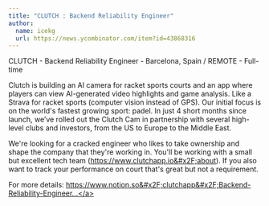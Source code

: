 ```yaml
---
title: "CLUTCH : Backend Reliability Engineer"
author:
  name: icekg
  url: https://news.ycombinator.com/item?id=43868316
---
```

CLUTCH - Backend Reliability Engineer - Barcelona, Spain &#x2F; REMOTE - Full-time

Clutch is building an AI camera for racket sports courts and an app where players can view AI-generated video highlights and game analysis. Like a Strava for racket sports (computer vision instead of GPS). Our initial focus is on the world&#x27;s fastest growing sport: padel. In just 4 short months since launch, we’ve rolled out the Clutch Cam in partnership with several high-level clubs and investors, from the US to Europe to the Middle East.

We&#x27;re looking for a cracked engineer who likes to take ownership and shape the company that they&#x27;re working in. You&#x27;ll be working with a small but excellent tech team (<a href="https:&#x2F;&#x2F;www.clutchapp.io&#x2F;about" rel="nofollow">https:&#x2F;&#x2F;www.clutchapp.io&#x2F;about</a>). If you also want to track your performance on court that&#x27;s great but not a requirement.

For more details: <a href="https:&#x2F;&#x2F;www.notion.so&#x2F;clutchapp&#x2F;Backend-Reliability-Engineer-1e7f733f6e6980a987e8d255cf998fd5?pvs=4" rel="nofollow">https:&#x2F;&#x2F;www.notion.so&#x2F;clutchapp&#x2F;Backend-Reliability-Engineer...</a>
<JobApplication />
